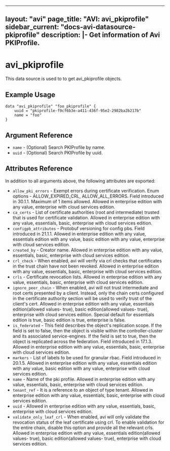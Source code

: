 <!--
    Copyright 2021 VMware, Inc.
    SPDX-License-Identifier: Mozilla Public License 2.0
-->
---
layout: "avi"
page_title: "AVI: avi_pkiprofile"
sidebar_current: "docs-avi-datasource-pkiprofile"
description: |-
  Get information of Avi PKIProfile.
---

# avi_pkiprofile

This data source is used to to get avi_pkiprofile objects.

## Example Usage

```hcl
data "avi_pkiprofile" "foo_pkiprofile" {
    uuid = "pkiprofile-f9cf6b3e-a411-436f-95e2-2982ba2b217b"
    name = "foo"
}
```

## Argument Reference

* `name` - (Optional) Search PKIProfile by name.
* `uuid` - (Optional) Search PKIProfile by uuid.

## Attributes Reference

In addition to all arguments above, the following attributes are exported:

* `allow_pki_errors` - Exempt errors during certificate verification. Enum options - ALLOW_EXPIRED_CRL, ALLOW_ALL_ERRORS. Field introduced in 30.1.1. Maximum of 1 items allowed. Allowed in enterprise edition with any value, enterprise with cloud services edition.
* `ca_certs` - List of certificate authorities (root and intermediate) trusted that is used for certificate validation. Allowed in enterprise edition with any value, essentials, basic, enterprise with cloud services edition.
* `configpb_attributes` - Protobuf versioning for config pbs. Field introduced in 21.1.1. Allowed in enterprise edition with any value, essentials edition with any value, basic edition with any value, enterprise with cloud services edition.
* `created_by` - Creator name. Allowed in enterprise edition with any value, essentials, basic, enterprise with cloud services edition.
* `crl_check` - When enabled, avi will verify via crl checks that certificates in the trust chain have not been revoked. Allowed in enterprise edition with any value, essentials, basic, enterprise with cloud services edition.
* `crls` - Certificate revocation lists. Allowed in enterprise edition with any value, essentials, basic, enterprise with cloud services edition.
* `ignore_peer_chain` - When enabled, avi will not trust intermediate and root certs presented by a client. Instead, only the chain certs configured in the certificate authority section will be used to verify trust of the client's cert. Allowed in enterprise edition with any value, essentials edition(allowed values- true), basic edition(allowed values- true), enterprise with cloud services edition. Special default for essentials edition is true, basic edition is true, enterprise is false.
* `is_federated` - This field describes the object's replication scope. If the field is set to false, then the object is visible within the controller-cluster and its associated service-engines. If the field is set to true, then the object is replicated across the federation. Field introduced in 17.1.3. Allowed in enterprise edition with any value, essentials, basic, enterprise with cloud services edition.
* `markers` - List of labels to be used for granular rbac. Field introduced in 20.1.5. Allowed in enterprise edition with any value, essentials edition with any value, basic edition with any value, enterprise with cloud services edition.
* `name` - Name of the pki profile. Allowed in enterprise edition with any value, essentials, basic, enterprise with cloud services edition.
* `tenant_ref` - It is a reference to an object of type tenant. Allowed in enterprise edition with any value, essentials, basic, enterprise with cloud services edition.
* `uuid` - Allowed in enterprise edition with any value, essentials, basic, enterprise with cloud services edition.
* `validate_only_leaf_crl` - When enabled, avi will only validate the revocation status of the leaf certificate using crl. To enable validation for the entire chain, disable this option and provide all the relevant crls. Allowed in enterprise edition with any value, essentials edition(allowed values- true), basic edition(allowed values- true), enterprise with cloud services edition.

